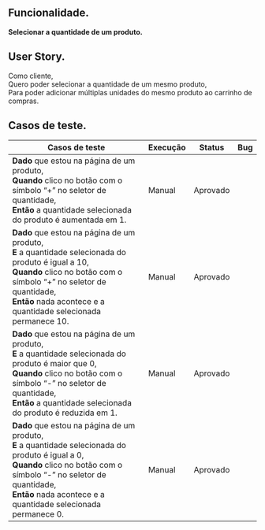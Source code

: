## Funcionalidade.
**Selecionar a quantidade de um produto.**

## User Story.
Como cliente,<br>
Quero poder selecionar a quantidade de um mesmo produto,<br>
Para poder adicionar múltiplas unidades do mesmo produto ao carrinho de compras.<br>

## Casos de teste.

<table>
    <thead>
        <tr>
            <th>Casos de teste</th>
            <th>Execução</th>
            <th>Status</th>
            <th>Bug</th>
        </tr>
    </thead>
    <tbody>
        <tr>
            <td>
                <strong>Dado</strong> que estou na página de um produto,<br>
                <strong>Quando</strong> clico no botão com o símbolo “+” no seletor de quantidade,<br>
                <strong>Então</strong> a quantidade selecionada do produto é aumentada em 1.<br>
            </td>
            <td>Manual</td>
            <td>Aprovado</td>
            <td></td>
        </tr>
        <tr>
            <td>
                <strong>Dado</strong> que estou na página de um produto,<br>
                <strong>E</strong> a quantidade selecionada do produto é igual a 10,<br>
                <strong>Quando</strong> clico no botão com o símbolo “+” no seletor de quantidade,<br>
                <strong>Então</strong> nada acontece e a quantidade selecionada permanece 10.<br>
            </td>
            <td>Manual</td>
            <td>Aprovado</td>
            <td></td>
        </tr>
        </tr>
        <tr>
            <td>
                <strong>Dado</strong> que estou na página de um produto,<br>
                <strong>E</strong> a quantidade selecionada do produto é maior que 0,<br>
                <strong>Quando</strong> clico no botão com o símbolo “-” no seletor de quantidade,<br>
                <strong>Então</strong> a quantidade selecionada do produto é reduzida em 1.<br>
            </td>
            <td>Manual</td>
            <td>Aprovado</td>
            <td></td>
        </tr>
        </tr>
        <tr>
            <td>
                <strong>Dado</strong> que estou na página de um produto,<br>
                <strong>E</strong> a quantidade selecionada do produto é igual a 0,<br>
                <strong>Quando</strong> clico no botão com o símbolo “-” no seletor de quantidade,<br>
                <strong>Então</strong> nada acontece e a quantidade selecionada permanece 0.<br>
            </td>
            <td>Manual</td>
            <td>Aprovado</td>
            <td></td>
        </tr>
    </tbody>
</table>